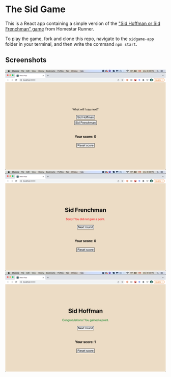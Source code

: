 # The Sid Game #

This is a React app containing a simple version of the ["Sid Hoffman or Sid Frenchman" game](http://www.hrwiki.org/wiki/Homestar_Runner's_%22Sid%22_Game) from Homestar Runner.

To play the game, fork and clone this repo, navigate to the `sidgame-app` folder in your terminal, and then write the command `npm start`.

## Screenshots ##
![picture alt](https://github.com/stephkri/sidgame/blob/master/buttons.png "The starting screen of the game")
![picture alt](https://github.com/stephkri/sidgame/blob/master/nopoint.png "Did not score a point")
![picture alt](https://github.com/stephkri/sidgame/blob/master/yespoint.png "Did score a point")